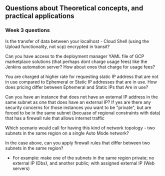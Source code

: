 ## Questions about Theoretical concepts, and practical applications 

### Week 3 questions
Is the transfer of data between your localhost - Cloud Shell (using the Upload functionality, not scp) encrypted in transit?

Can you have access to the deployment manager YAML file of GCP marketplace solutions (that perhaps dont charge usage fees) like the Jenkins automation server? How about ones that charge for usage fees?

You are charged at higher rate for requesting static IP address that are not in use compared to Ephemeral or Static IP addresses that are in use. How does pricing differ between Ephemeral and Static IPs that Are in use?


Can you have an instance that does not have an external IP address in the same subnet as one that does have an external IP? If yes are there any security concerns for those instances you want to be "private", but are forced to be in the same subnet (becuase of regional constraints with data) that has a firewall rule that allows internet traffic 

Which scenario would call for having this kind of network topology - two subnets in the same region on a single Auto Mode network?

In the case above, can you apply firewall rules that differ between two subnets in the same region?
  - For example: make one of the subnets in the same region private; no external IP (Dbs), and another public; with assigned external IP (Web servers)

 
